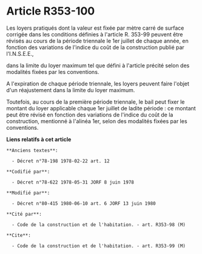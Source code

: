 # Article R353-100

Les loyers pratiqués dont la valeur est fixée par mètre carré de surface corrigée dans les conditions définies à l'article R.
353-99 peuvent être révisés au cours de la période triennale le 1er juillet de chaque année, en fonction des variations de
l'indice du coût de la construction publié par l'I.N.S.E.E.,

dans la limite du loyer maximum tel que défini à l'article précité selon des modalités fixées par les conventions. 

A l'expiration de chaque période triennale, les loyers peuvent faire l'objet d'un réajustement dans la limite du loyer
maximum. 

Toutefois, au cours de la première période triennale, le bail peut fixer le montant du loyer applicable chaque 1er juillet de
ladite période : ce montant peut être révisé en fonction des variations de l'indice du coût de la construction, mentionné à
l'alinéa 1er, selon des modalités fixées par les conventions.

**Liens relatifs à cet article**

	**Anciens textes**:

	  - Décret n°78-198 1978-02-22 art. 12

	**Codifié par**:

	  - Décret n°78-622 1978-05-31 JORF 8 juin 1978

	**Modifié par**:

	  - Décret n°80-415 1980-06-10 art. 6 JORF 13 juin 1980

	**Cité par**:

	  - Code de la construction et de l'habitation. - art. R353-98 (M)

	**Cite**:

	  - Code de la construction et de l'habitation. - art. R353-99 (M)
